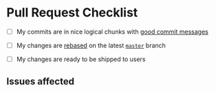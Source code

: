# Pull Request Checklist 

* [ ] My commits are in nice logical chunks with [good commit messages](http://chris.beams.io/posts/git-commit/)
* [ ] My changes are [rebased](https://medium.freecodecamp.org/git-rebase-and-the-golden-rule-explained-70715eccc372) on the latest [`master`](https://github.com/Zusammen-zu-Hause/compass/tree/master) branch
* [ ] My changes are ready to be shipped to users


## Issues affected
<!-- Use 'Fixes #1' for Bug fixes and 'Closes #1' for every other issue affected--!>

